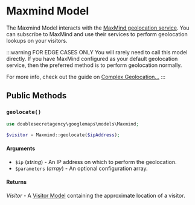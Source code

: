 # Maxmind Model

The Maxmind Model interacts with the [MaxMind geolocation service](https://www.maxmind.com/). You can subscribe to MaxMind and use their services to perform geolocation lookups on your visitors.

:::warning FOR EDGE CASES ONLY
You will rarely need to call this model directly. If you have MaxMind configured as your default geolocation service, then the preferred method is to perform geolocation normally.

For more info, check out the guide on [Complex Geolocation...](/guides/complex-geolocation/)
:::

## Public Methods

### `geolocate()`

```php
use doublesecretagency\googlemaps\models\Maxmind;

$visitor = Maxmind::geolocate($ipAddress);
```

#### Arguments

 - `$ip` (_string_) - An IP address on which to perform the geolocation.
 - `$parameters` (_array_) - An optional configuration array.

#### Returns

_Visitor_ - A [Visitor Model](/models/visitor-model/) containing the approximate location of a visitor.
